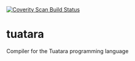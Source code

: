 <a href="https://scan.coverity.com/projects/taylor-santos-tuatara">
  <img alt="Coverity Scan Build Status"
       src="https://scan.coverity.com/projects/21962/badge.svg"/>
</a>

# tuatara
Compiler for the Tuatara programming language
